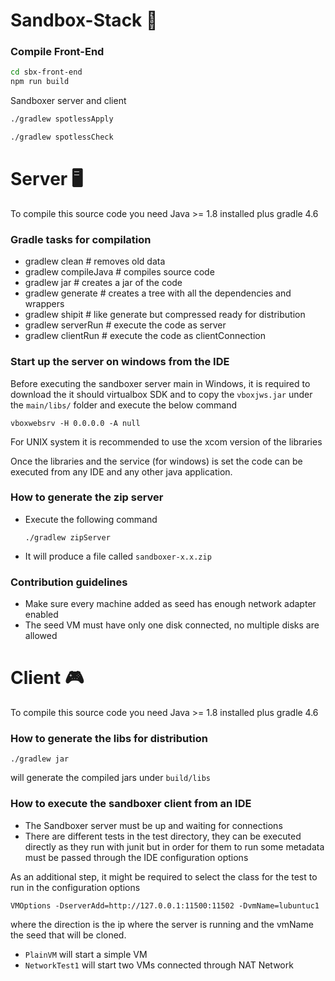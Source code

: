 # Sandbox-Stack 🚀

### Compile Front-End
```bash
cd sbx-front-end
npm run build
```

Sandboxer server and client

```bash
./gradlew spotlessApply
```

```bash
./gradlew spotlessCheck
```

# Server 🖥️

To compile this source code you need Java >= 1.8 installed plus gradle 4.6

### Gradle tasks for compilation ###

* gradlew clean # removes old data
* gradlew compileJava # compiles source code
* gradlew jar # creates a jar of the code
* gradlew generate # creates a tree with all the dependencies and wrappers
* gradlew shipit # like generate but compressed ready for distribution
* gradlew serverRun # execute the code as server
* gradlew clientRun # execute the code as clientConnection

### Start up the server on windows from the IDE ###

Before executing the sandboxer server main in Windows, it is required to download
the it should virtualbox SDK and to copy the `vboxjws.jar` under the `main/libs/`
folder and execute the below command

    vboxwebsrv -H 0.0.0.0 -A null

For UNIX system it is recommended to use the xcom version of the libraries

Once the libraries and the service (for windows) is set the code can be executed from any IDE
and any other java application.

### How to generate the zip server ###

* Execute the following command

  `./gradlew zipServer`

* It will produce a file called `sandboxer-x.x.zip`

### Contribution guidelines ###

* Make sure every machine added as seed has enough network adapter enabled
* The seed VM must have only one disk connected, no multiple disks are allowed

# Client 🎮

To compile this source code you need Java >= 1.8 installed plus gradle 4.6

### How to generate the libs for distribution ###

```
./gradlew jar
```

will generate the compiled jars under `build/libs`

### How to execute the sandboxer client from an IDE ###

* The Sandboxer server must be up and waiting for connections
* There are different tests in the test directory, they can be executed directly as they
  run with junit but in order for them to run some metadata must be passed through the
  IDE configuration options

As an additional step, it might be required to select the class for the test to run
in the configuration options

```
VMOptions -DserverAdd=http://127.0.0.1:11500:11502 -DvmName=lubuntuc1
```

where the direction is the ip where the server is running and the vmName the seed that
will be cloned.

* `PlainVM` will start a simple VM
* `NetworkTest1` will start two VMs connected through NAT Network